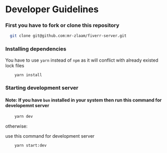 # Developer Guidelines

### First you have to fork or clone this repository
  ``` bash
    git clone git@github.com:mr-zlaam/fiverr-server.git
  ```

###  Installing dependencies
 You have to use `yarn` instead of  `npm` as it will conflict with already existed  lock files
``` bash
    yarn install
``` 
### Starting development server 
#### Note:  If you have `bun` installed in your system then run this command for developemnt server
``` bash
    yarn dev
```
otherwise:

use this command for development server
```bash
    yarn start:dev
```
  